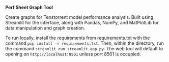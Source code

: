 **Perf Sheet Graph Tool**

Create graphs for Tenstorrent model performance analysis. Built using Streamlit for the interface, along with Pandas, NumPy, and MatPlotLib for data manipulation and graph creation.

To run locally, install the requirements from requirements.txt with the command `pip install -r requirements.txt`. Then, within the directory, run the command `streamlit run streamlit_app.py`. The web tool will default to opening on `http://localhost:8501` unless port 8501 is occupied.
